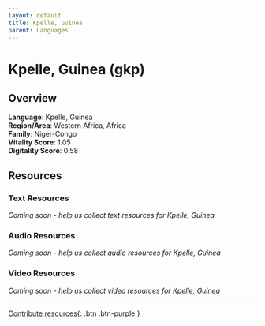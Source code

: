 ```yaml
---
layout: default
title: Kpelle, Guinea
parent: Languages
---
```


# Kpelle, Guinea (gkp)

## Overview

**Language**: Kpelle, Guinea  
**Region/Area**: Western Africa, Africa  
**Family**: Niger-Congo  
**Vitality Score**: 1.05  
**Digitality Score**: 0.58  

## Resources

### Text Resources
*Coming soon - help us collect text resources for Kpelle, Guinea*

### Audio Resources
*Coming soon - help us collect audio resources for Kpelle, Guinea*

### Video Resources
*Coming soon - help us collect video resources for Kpelle, Guinea*

---

[Contribute resources](https://fairtrain.github.io/){: .btn .btn-purple }

